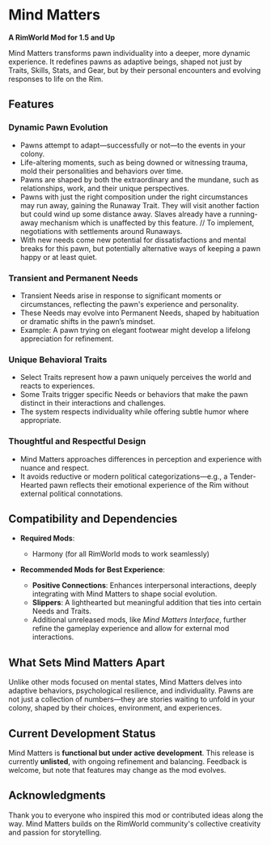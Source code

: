 # Mind Matters

**A RimWorld Mod for 1.5 and Up**

Mind Matters transforms pawn individuality into a deeper, more dynamic experience. It redefines pawns as adaptive beings, shaped not just by Traits, Skills, Stats, and Gear, but by their personal encounters and evolving responses to life on the Rim.

## Features

### Dynamic Pawn Evolution
- Pawns attempt to adapt—successfully or not—to the events in your colony.
- Life-altering moments, such as being downed or witnessing trauma, mold their personalities and behaviors over time.
- Pawns are shaped by both the extraordinary and the mundane, such as relationships, work, and their unique perspectives.
- Pawns with just the right composition under the right circumstances may run away, gaining the Runaway Trait. They will visit another faction but could wind up some distance away. Slaves already have a running-away mechanism which is unaffected by this feature. // To implement, negotiations with settlements around Runaways.
- With new needs come new potential for dissatisfactions and mental breaks for this pawn, but potentially alternative ways of keeping a pawn happy or at least quiet.

### Transient and Permanent Needs
- Transient Needs arise in response to significant moments or circumstances, reflecting the pawn's experience and personality.
- These Needs may evolve into Permanent Needs, shaped by habituation or dramatic shifts in the pawn’s mindset.
- Example: A pawn trying on elegant footwear might develop a lifelong appreciation for refinement.

### Unique Behavioral Traits
- Select Traits represent how a pawn uniquely perceives the world and reacts to experiences.
- Some Traits trigger specific Needs or behaviors that make the pawn distinct in their interactions and challenges.
- The system respects individuality while offering subtle humor where appropriate.

### Thoughtful and Respectful Design
- Mind Matters approaches differences in perception and experience with nuance and respect.
- It avoids reductive or modern political categorizations—e.g., a Tender-Hearted pawn reflects their emotional experience of the Rim without external political connotations.

## Compatibility and Dependencies

- **Required Mods**:
    - Harmony (for all RimWorld mods to work seamlessly)

- **Recommended Mods for Best Experience**:
    - **Positive Connections**: Enhances interpersonal interactions, deeply integrating with Mind Matters to shape social evolution.
    - **Slippers**: A lighthearted but meaningful addition that ties into certain Needs and Traits.
    - Additional unreleased mods, like _Mind Matters Interface_, further refine the gameplay experience and allow for external mod interactions.

## What Sets Mind Matters Apart

Unlike other mods focused on mental states, Mind Matters delves into adaptive behaviors, psychological resilience, and individuality. Pawns are not just a collection of numbers—they are stories waiting to unfold in your colony, shaped by their choices, environment, and experiences.

## Current Development Status

Mind Matters is **functional but under active development**. This release is currently **unlisted**, with ongoing refinement and balancing. Feedback is welcome, but note that features may change as the mod evolves.

## Acknowledgments

Thank you to everyone who inspired this mod or contributed ideas along the way. Mind Matters builds on the RimWorld community's collective creativity and passion for storytelling.